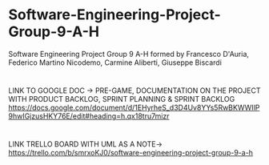 # Software-Engineering-Project-Group-9-A-H
Software Engineering Project Group 9 A-H formed by Francesco D'Auria, Federico Martino Nicodemo, Carmine Aliberti, Giuseppe Biscardi
#

LINK TO GOOGLE DOC -> PRE-GAME, DOCUMENTATION ON THE PROJECT WITH PRODUCT BACKLOG, SPRINT PLANNING & SPRINT BACKLOG
https://docs.google.com/document/d/1EHyrheS_d3D4Uv8YYs5RwBKWWIlP9hwIGjzusHKY76E/edit#heading=h.qx18tru7mizr

#
LINK TRELLO BOARD WITH UML AS A NOTE->
https://trello.com/b/smrxoKJ0/software-engineering-project-group-9-a-h

